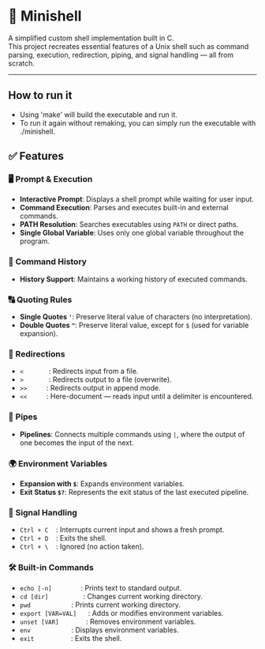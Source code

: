 
# 🐚 Minishell

A simplified custom shell implementation built in C.  
This project recreates essential features of a Unix shell such as command parsing, execution, redirection, piping, and signal handling — all from scratch.

---

## How to run it
- Using 'make' will build the executable and run it.
- To run it again without remaking, you can simply run the executable with ./minishell.


## ✅ Features

### 🖥️ Prompt & Execution
- **Interactive Prompt**: Displays a shell prompt while waiting for user input.
- **Command Execution**: Parses and executes built-in and external commands.
- **PATH Resolution**: Searches executables using `PATH` or direct paths.
- **Single Global Variable**: Uses only one global variable throughout the program.

### 📝 Command History
- **History Support**: Maintains a working history of executed commands.

### 🔠 Quoting Rules
- **Single Quotes `'`**: Preserve literal value of characters (no interpretation).
- **Double Quotes `"`**: Preserve literal value, except for `$` (used for variable expansion).

### 🔁 Redirections
- `<`&nbsp;&nbsp;&nbsp;&nbsp;&nbsp;&nbsp;&nbsp;&nbsp;&nbsp;&nbsp;&nbsp;&nbsp;&nbsp;: Redirects input from a file.  
- `>`&nbsp;&nbsp;&nbsp;&nbsp;&nbsp;&nbsp;&nbsp;&nbsp;&nbsp;&nbsp;&nbsp;&nbsp;&nbsp;: Redirects output to a file (overwrite).  
- `>>`&nbsp;&nbsp;&nbsp;&nbsp;&nbsp;&nbsp;&nbsp;&nbsp;&nbsp;&nbsp;: Redirects output in append mode.  
- `<<`&nbsp;&nbsp;&nbsp;&nbsp;&nbsp;&nbsp;&nbsp;&nbsp;&nbsp;&nbsp;: Here-document — reads input until a delimiter is encountered.

### 🔗 Pipes
- **Pipelines**: Connects multiple commands using `|`, where the output of one becomes the input of the next.

### 🌍 Environment Variables
- **Expansion with `$`**: Expands environment variables.
- **Exit Status `$?`**: Represents the exit status of the last executed pipeline.

### 🚦 Signal Handling
- `Ctrl + C`&nbsp;&nbsp;&nbsp;&nbsp;: Interrupts current input and shows a fresh prompt.  
- `Ctrl + D`&nbsp;&nbsp;&nbsp;&nbsp;: Exits the shell.  
- `Ctrl + \`&nbsp;&nbsp;&nbsp;&nbsp;: Ignored (no action taken).

### 🛠 Built-in Commands
- `echo [-n]`&nbsp;&nbsp;&nbsp;&nbsp;&nbsp;&nbsp;&nbsp;&nbsp;&nbsp;&nbsp;&nbsp;&nbsp;&nbsp;&nbsp;&nbsp;: Prints text to standard output.  
- `cd [dir]`&nbsp;&nbsp;&nbsp;&nbsp;&nbsp;&nbsp;&nbsp;&nbsp;&nbsp;&nbsp;&nbsp;&nbsp;&nbsp;&nbsp;&nbsp;&nbsp;&nbsp;&nbsp;: Changes current working directory.  
- `pwd`&nbsp;&nbsp;&nbsp;&nbsp;&nbsp;&nbsp;&nbsp;&nbsp;&nbsp;&nbsp;&nbsp;&nbsp;&nbsp;&nbsp;&nbsp;&nbsp;&nbsp;&nbsp;&nbsp;&nbsp;&nbsp;: Prints current working directory.  
- `export [VAR=VAL]`&nbsp;&nbsp;&nbsp;&nbsp;&nbsp;&nbsp;: Adds or modifies environment variables.  
- `unset [VAR]`&nbsp;&nbsp;&nbsp;&nbsp;&nbsp;&nbsp;&nbsp;&nbsp;&nbsp;&nbsp;&nbsp;&nbsp;&nbsp;&nbsp;: Removes environment variables.  
- `env`&nbsp;&nbsp;&nbsp;&nbsp;&nbsp;&nbsp;&nbsp;&nbsp;&nbsp;&nbsp;&nbsp;&nbsp;&nbsp;&nbsp;&nbsp;&nbsp;&nbsp;&nbsp;&nbsp;&nbsp;&nbsp;: Displays environment variables.  
- `exit`&nbsp;&nbsp;&nbsp;&nbsp;&nbsp;&nbsp;&nbsp;&nbsp;&nbsp;&nbsp;&nbsp;&nbsp;&nbsp;&nbsp;&nbsp;&nbsp;&nbsp;&nbsp;&nbsp;: Exits the shell.





